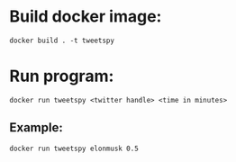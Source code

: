 

# Build docker image:
`docker build . -t tweetspy`

# Run program:
`docker run tweetspy <twitter handle> <time in minutes>`
## Example:
`docker run tweetspy elonmusk 0.5`